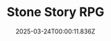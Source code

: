 ---
title: "Stone Story RPG"
id: 603390
date: 2025-03-24T00:00:11.836Z
link: games/steam/recent/stone-story-rpg
image: http://media.steampowered.com/steamcommunity/public/images/apps/603390/b9563b95f082510aa7528705c0c4bf2f5cd3a0af.jpg
playtime_2weeks: 10
playtime_forever: 2140
playtime_windows_forever: 0
playtime_mac_forever: 2013
playtime_linux_forever: 126
playtime_deck_forever: 126
---